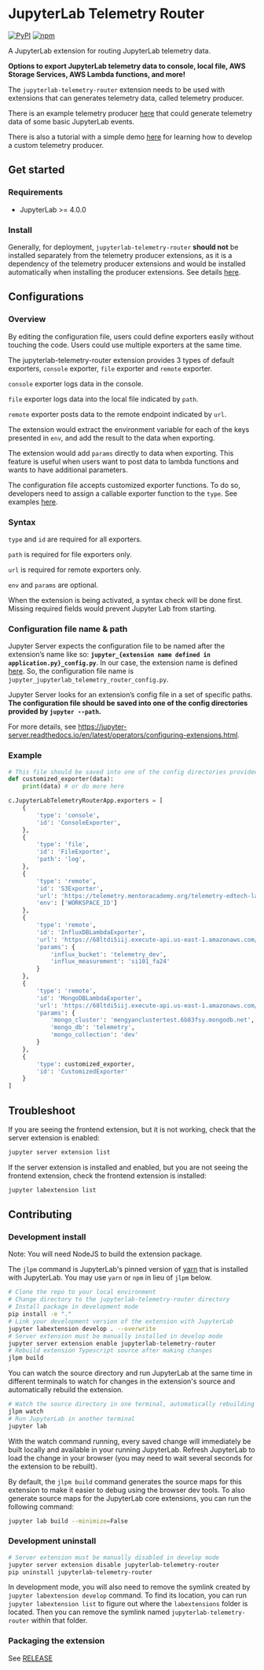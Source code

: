 # JupyterLab Telemetry Router

[![PyPI](https://img.shields.io/pypi/v/jupyterlab-telemetry-router.svg)](https://pypi.org/project/jupyterlab-telemetry-router)
[![npm](https://img.shields.io/npm/v/jupyterlab-telemetry-router.svg)](https://www.npmjs.com/package/jupyterlab-telemetry-router)

A JupyterLab extension for routing JupyterLab telemetry data.

**Options to export JupyterLab telemetry data to console, local file, AWS Storage Services, AWS Lambda functions, and more!**

The `jupyterlab-telemetry-router` extension needs to be used with extensions that can generates telemetry data, called telemetry producer.

There is an example telemetry producer [here](https://github.com/educational-technology-collective/jupyterlab-telemetry-producer) that could generate telemetry data of some basic JupyterLab events.

There is also a tutorial with a simple demo [here](https://github.com/educational-technology-collective/jupyterlab-telemetry-producer-demo) for learning how to develop a custom telemetry producer.

## Get started

### Requirements

- JupyterLab >= 4.0.0

### Install

Generally, for deployment, `jupyterlab-telemetry-router` **should not** be installed separately from the telemetry producer extensions, as it is a dependency of the telemetry producer extensions and would be installed automatically when installing the producer extensions. See details [here](https://github.com/educational-technology-collective/jupyterlab-telemetry-producer-demo#implement-the-extension-from-scratch).

## Configurations

### Overview

By editing the configuration file, users could define exporters easily without touching the code. Users could use multiple exporters at the same time.

The jupyterlab-telemetry-router extension provides 3 types of default exporters, `console` exporter, `file` exporter and `remote` exporter.

`console` exporter logs data in the console.

`file` exporter logs data into the local file indicated by `path`.

`remote` exporter posts data to the remote endpoint indicated by `url`.

The extension would extract the environment variable for each of the keys presented in `env`, and add the result to the data when exporting.

The extension would add `params` directly to data when exporting. This feature is useful when users want to post data to lambda functions and wants to have additional parameters.

The configuration file accepts customized exporter functions. To do so, developers need to assign a callable exporter function to the `type`. See examples [here](#example).

### Syntax

`type` and `id` are required for all exporters.

`path` is required for file exporters only.

`url` is required for remote exporters only.

`env` and `params` are optional.

When the extension is being activated, a syntax check will be done first. Missing required fields would prevent Jupyter Lab from starting.

### Configuration file name & path

Jupyter Server expects the configuration file to be named after the extension’s name like so: **`jupyter_{extension name defined in application.py}_config.py`**. In our case, the extension name is defined [here](https://github.com/educational-technology-collective/jupyterlab-telemetry-router/blob/main/jupyterlab-telemetry-router/application.py#L7). So, the configuration file name is `jupyter_jupyterlab_telemetry_router_config.py`.

Jupyter Server looks for an extension’s config file in a set of specific paths. **The configuration file should be saved into one of the config directories provided by `jupyter --path`.**

For more details, see https://jupyter-server.readthedocs.io/en/latest/operators/configuring-extensions.html.

### Example

```python
# This file should be saved into one of the config directories provided by `jupyter --path`.
def customized_exporter(data):
    print(data) # or do more here

c.JupyterLabTelemetryRouterApp.exporters = [
    {
        'type': 'console',
        'id': 'ConsoleExporter',
    },
    {
        'type': 'file',
        'id': 'FileExporter',
        'path': 'log',
    },
    {
        'type': 'remote',
        'id': 'S3Exporter',
        'url': 'https://telemetry.mentoracademy.org/telemetry-edtech-labs-si-umich-edu/dev/test-telemetry',
        'env': ['WORKSPACE_ID']
    },
    {
        'type': 'remote',
        'id': 'InfluxDBLambdaExporter',
        'url': 'https://68ltdi5iij.execute-api.us-east-1.amazonaws.com/influx',
        'params': {
            'influx_bucket': 'telemetry_dev',
            'influx_measurement': 'si101_fa24'
        }
    },
    {
        'type': 'remote',
        'id': 'MongoDBLambdaExporter',
        'url': 'https://68ltdi5iij.execute-api.us-east-1.amazonaws.com/mongo',
        'params': {
            'mongo_cluster': 'mengyanclustertest.6b83fsy.mongodb.net',
            'mongo_db': 'telemetry',
            'mongo_collection': 'dev'
        }
    },
    {
        'type': customized_exporter,
        'id': 'CustomizedExporter'
    }
]
```

## Troubleshoot

If you are seeing the frontend extension, but it is not working, check
that the server extension is enabled:

```bash
jupyter server extension list
```

If the server extension is installed and enabled, but you are not seeing
the frontend extension, check the frontend extension is installed:

```bash
jupyter labextension list
```

## Contributing

### Development install

Note: You will need NodeJS to build the extension package.

The `jlpm` command is JupyterLab's pinned version of
[yarn](https://yarnpkg.com/) that is installed with JupyterLab. You may use
`yarn` or `npm` in lieu of `jlpm` below.

```bash
# Clone the repo to your local environment
# Change directory to the jupyterlab-telemetry-router directory
# Install package in development mode
pip install -e "."
# Link your development version of the extension with JupyterLab
jupyter labextension develop . --overwrite
# Server extension must be manually installed in develop mode
jupyter server extension enable jupyterlab-telemetry-router
# Rebuild extension Typescript source after making changes
jlpm build
```

You can watch the source directory and run JupyterLab at the same time in different terminals to watch for changes in the extension's source and automatically rebuild the extension.

```bash
# Watch the source directory in one terminal, automatically rebuilding when needed
jlpm watch
# Run JupyterLab in another terminal
jupyter lab
```

With the watch command running, every saved change will immediately be built locally and available in your running JupyterLab. Refresh JupyterLab to load the change in your browser (you may need to wait several seconds for the extension to be rebuilt).

By default, the `jlpm build` command generates the source maps for this extension to make it easier to debug using the browser dev tools. To also generate source maps for the JupyterLab core extensions, you can run the following command:

```bash
jupyter lab build --minimize=False
```

### Development uninstall

```bash
# Server extension must be manually disabled in develop mode
jupyter server extension disable jupyterlab-telemetry-router
pip uninstall jupyterlab-telemetry-router
```

In development mode, you will also need to remove the symlink created by `jupyter labextension develop`
command. To find its location, you can run `jupyter labextension list` to figure out where the `labextensions`
folder is located. Then you can remove the symlink named `jupyterlab-telemetry-router` within that folder.

### Packaging the extension

See [RELEASE](RELEASE.md)
